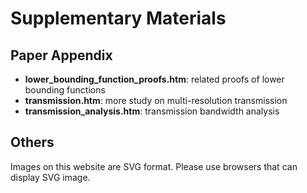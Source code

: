 # Supplementary Materials

## Paper Appendix

* **lower_bounding_function_proofs.htm**: related proofs of lower bounding functions
* **transmission.htm**: more study on multi-resolution transmission
* **transmission_analysis.htm**: transmission bandwidth analysis

## Others

Images on this website are SVG format. Please use browsers that can display SVG image.
